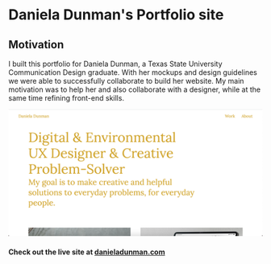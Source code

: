 # Daniela Dunman's Portfolio site

## Motivation

I built this portfolio for Daniela Dunman, a Texas State University Communication Design graduate. With her mockups and design guidelines we were able to successfully collaborate to build her website. My main motivation was to help her and also collaborate with a designer, while at the same time refining front-end skills.

![Site mockup](https://raw.githubusercontent.com/aleksebastian/dani-dunman-portfolio/main/mockup.png)

#### Check out the live site at [danieladunman.com](http://danieladunman.com)
